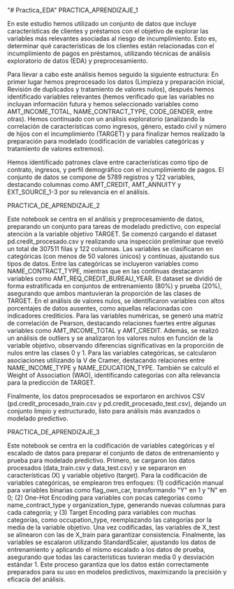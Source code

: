 "# Practica_EDA" 
PRACTICA_APRENDIZAJE_1

En este estudio hemos utilizado un conjunto de datos que incluye características de clientes y préstamos con el objetivo de explorar las variables más relevantes asociadas al riesgo de incumplimiento. Esto es, determinar qué características de los clientes están relacionadas con el incumplimiento de pagos en préstamos, utilizando técnicas de análisis exploratorio de datos (EDA) y preprocesamiento.

Para llevar a cabo este análisis hemos seguido la siguiente estructura:
En primer lugar hemos preprocesado los datos (Limpieza y preparación inicial, Revisión de duplicados y tratamiento de valores nulos), después hemos identificado variables relevantes (hemos verificado que las variables no incluyan información futura y hemos seleccionado variables como AMT_INCOME_TOTAL, NAME_CONTRACT_TYPE, CODE_GENDER, entre otras).
Hemos continuado con un análisis exploratorio (analizando la correlación de características como ingresos, género, estado civil y número de hijos con el incumplimiento (TARGET) y para finalizar hemos realizado la preparación para modelado (codificación de variables categóricas y tratamiento de valores extremos).

Hemos identificado patrones clave entre características como tipo de contrato, ingresos, y perfil demográfico con el incumplimiento de pagos. El conjunto de datos se compone de 5789 registros y 122 variables, destacando columnas como AMT_CREDIT, AMT_ANNUITY y EXT_SOURCE_1-3 por su relevancia en el análisis.

PRACTICA_DE_APRENDIZAJE_2

Este notebook se centra en el análisis y preprocesamiento de datos, preparando un conjunto para tareas de modelado predictivo, con especial atención a la variable objetivo TARGET. Se comenzó cargando el dataset pd.credit_procesado.csv y realizando una inspección preliminar que reveló un total de 307511 filas y 122 columnas. Las variables se clasificaron en categóricas (con menos de 50 valores únicos) y continuas, ajustando sus tipos de datos. Entre las categóricas se incluyeron variables como NAME_CONTRACT_TYPE, mientras que en las continuas destacaron variables como AMT_REQ_CREDIT_BUREAU_YEAR. El dataset se dividió de forma estratificada en conjuntos de entrenamiento (80%) y prueba (20%), asegurando que ambos mantuvieran la proporción de las clases de TARGET. 
En el análisis de valores nulos, se identificaron variables con altos porcentajes de datos ausentes, como aquellas relacionadas con indicadores crediticios. Para las variables numéricas, se generó una matriz de correlación de Pearson, destacando relaciones fuertes entre algunas variables como AMT_INCOME_TOTAL y AMT_CREDIT. Además, se realizó un análisis de outliers y se analizaron los valores nulos en función de la variable objetivo, observando diferencias significativas en la proporción de nulos entre las clases 0 y 1. Para las variables categóricas, se calcularon asociaciones utilizando la V de Cramer, destacando relaciones entre NAME_INCOME_TYPE y NAME_EDUCATION_TYPE. También se calculó el Weight of Association (WAO), identificando categorías con alta relevancia para la predicción de TARGET.

Finalmente, los datos preprocesados se exportaron en archivos CSV (pd.credit_procesado_train.csv y pd.credit_procesado_test.csv), dejando un conjunto limpio y estructurado, listo para análisis más avanzados o modelado predictivo.

PRACTICA_DE_APRENDIZAJE_3

Este notebook se centra en la codificación de variables categóricas y el escalado de datos para preparar el conjunto de datos de entrenamiento y prueba para modelado predictivo. Primero, se cargaron los datos procesados (data_train.csv y data_test.csv) y se separaron en características (X) y variable objetivo (target). Para la codificación de variables categóricas, se emplearon tres enfoques: (1) codificación manual para variables binarias como flag_own_car, transformando "Y" en 1 y "N" en 0; (2) One-Hot Encoding para variables con pocas categorías como name_contract_type y organization_type, generando nuevas columnas para cada categoría; y (3) Target Encoding para variables con muchas categorías, como occupation_type, reemplazando las categorías por la media de la variable objetivo. Una vez codificadas, las variables de X_test se alinearon con las de X_train para garantizar consistencia. Finalmente, las variables se escalaron utilizando StandardScaler, ajustando los datos de entrenamiento y aplicando el mismo escalado a los datos de prueba, asegurando que todas las características tuvieran media 0 y desviación estándar 1. Este proceso garantiza que los datos están correctamente preparados para su uso en modelos predictivos, maximizando la precisión y eficacia del análisis.
